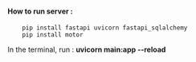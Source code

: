 
#### How to run server :

```
    pip install fastapi uvicorn fastapi_sqlalchemy
    pip install motor
```

In the terminal, run : <strong>uvicorn main:app --reload</strong>
